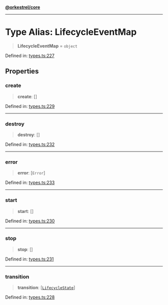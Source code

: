 [**@orkestrel/core**](../index.md)

***

# Type Alias: LifecycleEventMap

> **LifecycleEventMap** = `object`

Defined in: [types.ts:227](https://github.com/orkestrel/core/blob/36bb4ac962a6eb83d3b3b7e1d15ed7b2fd751427/src/types.ts#L227)

## Properties

### create

> **create**: \[\]

Defined in: [types.ts:229](https://github.com/orkestrel/core/blob/36bb4ac962a6eb83d3b3b7e1d15ed7b2fd751427/src/types.ts#L229)

***

### destroy

> **destroy**: \[\]

Defined in: [types.ts:232](https://github.com/orkestrel/core/blob/36bb4ac962a6eb83d3b3b7e1d15ed7b2fd751427/src/types.ts#L232)

***

### error

> **error**: \[`Error`\]

Defined in: [types.ts:233](https://github.com/orkestrel/core/blob/36bb4ac962a6eb83d3b3b7e1d15ed7b2fd751427/src/types.ts#L233)

***

### start

> **start**: \[\]

Defined in: [types.ts:230](https://github.com/orkestrel/core/blob/36bb4ac962a6eb83d3b3b7e1d15ed7b2fd751427/src/types.ts#L230)

***

### stop

> **stop**: \[\]

Defined in: [types.ts:231](https://github.com/orkestrel/core/blob/36bb4ac962a6eb83d3b3b7e1d15ed7b2fd751427/src/types.ts#L231)

***

### transition

> **transition**: \[[`LifecycleState`](LifecycleState.md)\]

Defined in: [types.ts:228](https://github.com/orkestrel/core/blob/36bb4ac962a6eb83d3b3b7e1d15ed7b2fd751427/src/types.ts#L228)
